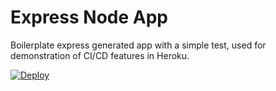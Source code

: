 # Express Node App

Boilerplate express generated app with a simple test, used for demonstration of CI/CD features in Heroku.

[![Deploy](https://www.herokucdn.com/deploy/button.svg)](https://heroku.com/deploy)

